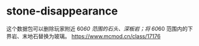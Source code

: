 # stone-disappearance
这个数据包可以删除玩家附近 60*60 范围的石头、深板岩；将 60*60 范围内的下界岩、末地石替换为玻璃。
https://www.mcmod.cn/class/17176
